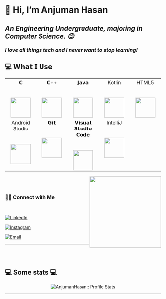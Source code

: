 # 👋 Hi, I’m  Anjuman Hasan 
## <p><em>An Engineering Undergraduate, majoring in Computer Science. 😊</br>
### <p> I love all things tech and I never want to stop learning!
</em></p>

## 💻 𝗪𝗵𝗮𝘁 𝗜 𝗨𝘀𝗲
 

<table>
  <tbody>
    <tr valign="top">
      <td width="20%" align="center">
        <span>𝗖</span><br><br><br>
         <img height="64px" src="https://cdn.svgporn.com/logos/c.svg"> 
      </td>
      <td width="20%" align="center">
        <span>𝗖++</span><br><br><br>
       <img height="64px" src="https://cdn.svgporn.com/logos/c-plusplus.svg">
      </td>
      <td width="20%" align="center">
        <span>𝗝𝗮𝘃𝗮</span><br><br><br>
        <img height="64px" src="https://cdn.svgporn.com/logos/java.svg">
      </td>
      <td width="20%" align="center">
        <span>  Kotlin  </span><br><br><br>
        <img height="64px" src="https://cdn.svgporn.com/logos/kotlin.svg">
      </td>
      <td width="20%" align="center">
        <span>HTML5</span><br><br><br>
       <img height="64px" src="https://cdn.svgporn.com/logos/html-5.svg">
      </td>
    </tr>
    <tr valign="top">
      <td width="20%" align="center">
        <span>Android Studio</span><br><br><br>
        <img height="64px" src="https://cdn.svgporn.com/logos/android-icon.svg">
      </td>
      <td width="20%" align="center">
        <span>𝗚𝗶𝘁</span><br><br><br>
        <img height="64px" src="https://cdn.svgporn.com/logos/git-icon.svg">
      </td>
      <td width="20%" align="center">
        <span>𝗩𝗶𝘀𝘂𝗮𝗹 𝗦𝘁𝘂𝗱𝗶𝗼 𝗖𝗼𝗱𝗲</span><br><br><br>
        <img height="64px" src="https://cdn.svgporn.com/logos/visual-studio-code.svg">
      </td>
     <td width="20%" align="center">
        <span>IntelliJ</span><br><br><br>
        <img height="64px" src="https://cdn.svgporn.com/logos/intellij-idea.svg"> 
      </td>
    </tr>
  </tbody>
</table>

<img align='right' src="https://media.giphy.com/media/ieyl9zmCjO4b4t6qoY/giphy.gif" width="230">

</br></br>

<h3> 🤝🏻 Connect with Me </h3>

<br>



<p align="center">

<a href="https://www.linkedin.com/in/anjuman-hasan"><img alt="LinkedIn" src="https://img.shields.io/badge/LinkedIn-Anjuman%20Hasan-blue?style=flat-square&logo=linkedin"></a>

<a href="https://www.instagram.com/anjjuu_/"><img alt="Instagram" src="https://img.shields.io/badge/Instagram-anjjuu-black?style=flat-square&logo=instagram"></a>

<a href="mailto:anju2084@gmail.com"><img alt="Email" src="https://img.shields.io/badge/Email-anju2084@gmail.com-blue?style=flat-square&logo=gmail"></a>

</p>

---

</br></br>
<h2>💻 Some stats 💻</h2>


<p align="center"><img src="https://github-readme-stats.vercel.app/api?username=AnjumanHasan&show_icons=true&theme=synthwave" alt="AnjumanHasan:: Profile Stats" /></p>

---
